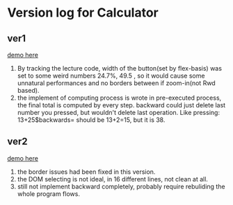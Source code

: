 # Version log for Calculator
## ver1 

[demo here](https://54gfeonrieuvser.github.io/Side_Project/frontendmaster-assignments/calculator/ver1(2020))
1. By tracking the lecture code, width of the button(set by flex-basis) was set to some weird numbers 24.7%, 49.5 , so it would cause some unnatural performances and no borders between if zoom-in(not Rwd based).
2. the implement of computing process is wrote in  pre-executed process, the final total is computed by every step. backward could just delete last number you pressed, but wouldn't delete last operation. Like pressing: 13+25$backwards= should be 13+2=15, but it is 38.

## ver2 

[demo here](https://54gfeonrieuvser.github.io/Side_Project/frontendmaster-assignments/calculator/ver2(2023))
1. the border issues had been fixed in this version. 
2. the DOM selecting is not ideal, in 16 different lines, not clean at all. 
3. still not implement backward completely, probably require rebuliding the whole program flows.